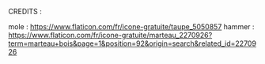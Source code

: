CREDITS :

mole : https://www.flaticon.com/fr/icone-gratuite/taupe_5050857
hammer : https://www.flaticon.com/fr/icone-gratuite/marteau_2270926?term=marteau+bois&page=1&position=92&origin=search&related_id=2270926